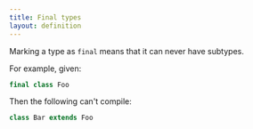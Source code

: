 ```yaml
---
title: Final types
layout: definition
---
```


Marking a type as `final` means that it can never have subtypes.

For example, given:

```scala mdoc
final class Foo
```

Then the following can't compile:

```scala mdoc:fail
class Bar extends Foo
```
